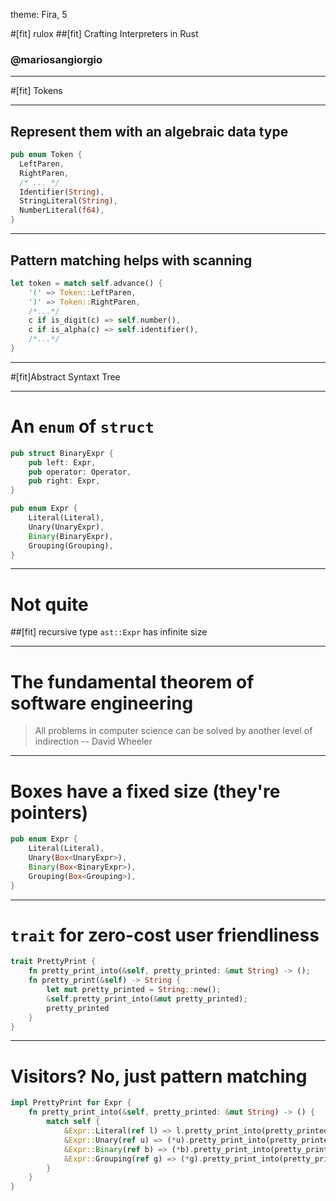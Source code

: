 theme: Fira, 5

#[fit] rulox
##[fit] Crafting Interpreters in Rust
### @mariosangiorgio
<!--
What I learnt implementing http://www.craftinginterpreters.com in Rust

This is a deckset http://www.decksetapp.com
-->
---

#[fit] Tokens

---

## Represent them with an algebraic data type
```rust
pub enum Token {
  LeftParen,
  RightParen,
  /* ... */
  Identifier(String),
  StringLiteral(String),
  NumberLiteral(f64),
}
```

---

## Pattern matching helps with scanning
```rust
let token = match self.advance() {
    '(' => Token::LeftParen,
    ')' => Token::RightParen,
    /*...*/
    c if is_digit(c) => self.number(),
    c if is_alpha(c) => self.identifier(), 
    /*...*/
}                       
```
---

#[fit]Abstract Syntaxt Tree

---

# An `enum` of `struct`

```rust
pub struct BinaryExpr {
    pub left: Expr,
    pub operator: Operator,
    pub right: Expr,
}

pub enum Expr {
    Literal(Literal),
    Unary(UnaryExpr),
    Binary(BinaryExpr),
    Grouping(Grouping),
}
```

---
# Not quite

##[fit] recursive type `ast::Expr` has infinite size

---

# The fundamental theorem of software engineering

>All problems in computer science can be solved by another level of indirection
-- David Wheeler

---

# Boxes have a fixed size (they're pointers)

```rust
pub enum Expr {
    Literal(Literal),
    Unary(Box<UnaryExpr>),
    Binary(Box<BinaryExpr>),
    Grouping(Box<Grouping>),
}
```

---

# `trait` for zero-cost user friendliness
```rust
trait PrettyPrint {
    fn pretty_print_into(&self, pretty_printed: &mut String) -> ();
    fn pretty_print(&self) -> String {
        let mut pretty_printed = String::new();
        &self.pretty_print_into(&mut pretty_printed);
        pretty_printed
    }
}
```

---

# Visitors? No, just pattern matching
```rust
impl PrettyPrint for Expr {
    fn pretty_print_into(&self, pretty_printed: &mut String) -> () {
        match self {
            &Expr::Literal(ref l) => l.pretty_print_into(pretty_printed),
            &Expr::Unary(ref u) => (*u).pretty_print_into(pretty_printed),
            &Expr::Binary(ref b) => (*b).pretty_print_into(pretty_printed),
            &Expr::Grouping(ref g) => (*g).pretty_print_into(pretty_printed),
        }
    }
}
```